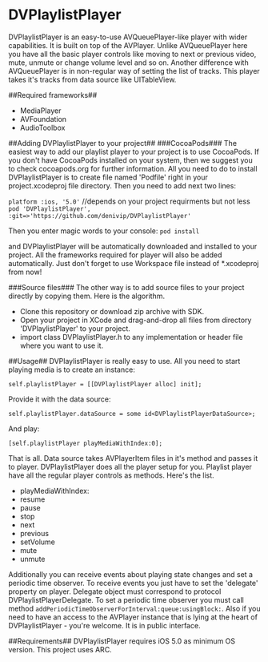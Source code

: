 DVPlaylistPlayer
================

DVPlaylistPlayer is an easy-to-use AVQueuePlayer-like player with wider capabilities. It is built on top of the AVPlayer. 
Unlike AVQueuePlayer here you have all the basic player controls like moving to next or previous video, mute, unmute or 
change volume level and so on. Another difference with AVQueuePlayer is in non-regular way of setting the list of tracks. 
This player takes it's tracks from data source like UITableView.

##Required frameworks##
 - MediaPlayer
 - AVFoundation
 - AudioToolbox

##Adding DVPlaylistPlayer to your project##
###CocoaPods###
The easiest way to add our playlist player to your project is to use CocoaPods.
If you don't have CocoaPods installed on your system, then we suggest you to check cocoapods.org for further information.
All you need to do to install DVPlaylistPlayer is to create file named 'Podfile' right in your project.xcodeproj file 
directory. Then you need to add next two lines:

`platform :ios, '5.0'` //depends on your project requirments but not less
`pod 'DVPlaylistPlayer', :git=>'https://github.com/denivip/DVPlaylistPlayer'`

Then you enter magic words to your console:
`pod install`

and DVPlaylistPlayer will be automatically downloaded and installed to your project. All the frameworks required for 
player will also be added automatically.
Just don't forget to use Workspace file instead of *.xcodeproj from now!

###Source files###
The other way is to add source files to your project directly by copying them. Here is the algorithm.
 - Clone this repository or download zip archive with SDK.
 - Open your project in XCode and drag-and-drop all files from directory 'DVPlaylistPlayer' to your project.
 - import class DVPlaylistPlayer.h to any implementation or header file where you want to use it.
 
##Usage##
DVPlaylistPlayer is really easy to use. All you need to start playing media is to create an instance:

`self.playlistPlayer = [[DVPlaylistPlayer alloc] init];`

Provide it with the data source:

`self.playlistPlayer.dataSource = some id<DVPlaylistPlayerDataSource>;`

And play:

`[self.playlistPlayer playMediaWithIndex:0];`

That is all. Data source takes AVPlayerItem files in it's method and passes it to player. DVPlaylistPlayer does all the
player setup for you.
Playlist player have all the regular player controls as methods. Here's the list.
 - playMediaWithIndex:
 - resume
 - pause
 - stop
 - next
 - previous
 - setVolume
 - mute
 - unmute
 
Additionally you can receive events about playing state changes and set a periodic time observer. To receive events you 
just have to set the 'delegate' property on player. Delegate object must correspond to protocol DVPlaylistPlayerDelegate. To set a
periodic time observer you must call method `addPeriodicTimeObserverForInterval:queue:usingBlock:`. 
Also if you need to have an access to the AVPlayer instance that is lying at the heart of DVPlaylistPlayer - you're 
welcome. It is in public interface.

##Requirements##
DVPlaylistPlayer requires iOS 5.0 as minimum OS version.
This project uses ARC.
